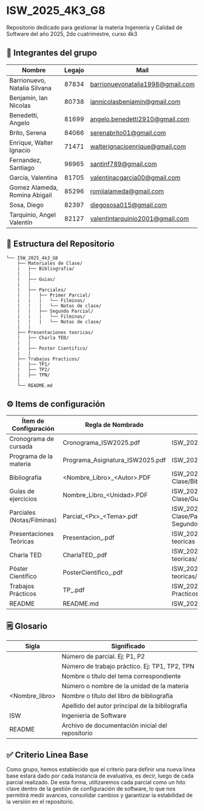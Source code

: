 # ISW_2025_4K3_G8
Repositorio dedicado para gestionar la materia Ingeniería y Calidad de Software del año 2025, 2do cuatrimestre, curso 4k3

## 👥 Integrantes del grupo
| Nombre | Legajo | Mail
| ------------ | ------------ | ------------ |  
| Barrionuevo, Natalia Silvana | 87834 | barrionuevonatalia1998@gmail.com |
| Benjamin, Ian Nicolas | 80738 | iannicolasbenjamin@gmail.com |
| Benedetti, Angelo | 81699 | angelo.benedetti2910@gmail.com |
| Brito, Serena | 84066 | serenabrito01@gmail.com |
| Enrique, Walter Ignacio | 71471 | walterignacioenrique@gmail.com |
| Fernandez, Santiago | 98965 | santinf789@gmail.com |
| García, Valentina | 81705 | valentinacgarcia00@gmail.com |
| Gomez Alameda, Romina Abigail | 85296 | romiialameda@gmail.com |
| Sosa, Diego | 82397 | diegososa015@gmail.com |
| Tarquinio, Angel Valentín | 82127 | valentintarquinio2001@gmail.com |

## 📝 Estructura del Repositorio
```
└── ISW_2025_4k3_G8
    ├── Materiales de Clase/                                                 
    |   ├── Bibliografia/
    |   |                                                       
    |   ├── Guias/                                                  
    |   |
    |   ├── Parciales/
    |   |   ├── Primer Parcial/
    |   |   |   └── Filminas/
    |   |   |   └── Notas de clase/
    |   |   ├── Segundo Parcial/
    |   |   |   └── Filminas/
    |   |   |   └── Notas de clase/
    |   |
    ├── Presentaciones teoricas/
    |   ├── Charla TED/
    |   |
    |   ├── Poster Cientifico/
    |   |
    ├── Trabajos Practicos/
    |   ├── TP1/
    |   ├── TP2/
    |   ├── TPN/
    |
    └── README.md
```
## ⚙ Items de configuración
| Ítem de Configuración      | Regla de Nombrado                 | Ubicación Física                                                                  |
| -------------------------- | --------------------------------- | --------------------------------------------------------------------------------- |
| Cronograma de cursada      | Cronograma\_ISW2025.pdf           | ISW\_2025\_4k3\_G8/                                                               |
| Programa de la materia     | Programa\_Asignatura\_ISW2025.pdf | ISW\_2025\_4k3\_G8/                                                               |
| Bibliografía               | &lt;Nombre_Libro&gt;_&lt;Autor&gt;.PDF  | ISW\_2025\_4k3\_G8/Materiales de Clase/Bibliografia                               |
| Guías de ejercicios        | Nombre_Libro_&lt;Unidad&gt;.PDF       | ISW\_2025\_4k3\_G8/Materiales de Clase/Guias                                      |
| Parciales (Notas/Filminas) | Parcial\_&lt;Px&gt;\_&lt;Tema&gt;.pdf         | ISW\_2025\_4k3\_G8/Materiales de Clase/Parciales/Primer Parcial ó Segundo Parcial |
| Presentaciones Teóricas    | Presentacion\_<Tema>.pdf          | ISW\_2025\_4k3\_G8/Presentaciones teoricas                                        |
| Charla TED                 | CharlaTED\_<Tema>.pdf             | ISW\_2025\_4k3\_G8/Presentaciones teoricas/Charla TED                             |
| Póster Científico          | PosterCientifico\_<Tema>.pdf      | ISW\_2025\_4k3\_G8/Presentaciones teoricas/Poster Cientifico                      |
| Trabajos Prácticos         | TP<x>\_<Tema>.pdf                 | ISW\_2025\_4k3\_G8/Trabajos Practicos/TPx                                         |
| README                     | README.md                         | ISW\_2025\_4k3\_G8/                                                               |

## 🗒️ Glosario
| Sigla               | Significado                                      |
| ------------------- | ------------------------------------------------ |
| <Px>                | Número de parcial. Ej: P1, P2                    |
| <TPx>               | Número de trabajo práctico. Ej: TP1, TP2, TPN    |
| <Tema>              | Nombre o título del tema correspondiente         |
| <Unidad>            | Número o nombre de la unidad de la materia       |
| \<Nombre\_libro>    | Nombre o título del libro de bibliografía        |
| <Autor>             | Apellido del autor principal de la bibliografía  |
| ISW                 | Ingeniería de Software                           |
| README              | Archivo de documentación inicial del repositorio |


## ✅ Criterio Linea Base
Como grupo, hemos establecido que el criterio para definir una nueva línea base estará dado por cada instancia de evaluativa, es decir, luego de cada parcial realizado. De esta forma, utilizaremos cada parcial como un hito clave dentro de la gestión de configuración de software, lo que nos permitirá medir avances, consolidar cambios y garantizar la estabilidad de la versión en el repositorio.

